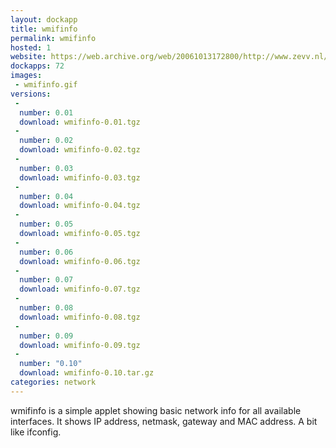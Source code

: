 ```yaml
---
layout: dockapp
title: wmifinfo
permalink: wmifinfo
hosted: 1
website: https://web.archive.org/web/20061013172800/http://www.zevv.nl/wmifinfo/
dockapps: 72
images:
 - wmifinfo.gif
versions:
 -
  number: 0.01
  download: wmifinfo-0.01.tgz
 -
  number: 0.02
  download: wmifinfo-0.02.tgz
 -
  number: 0.03
  download: wmifinfo-0.03.tgz
 -
  number: 0.04
  download: wmifinfo-0.04.tgz
 -
  number: 0.05
  download: wmifinfo-0.05.tgz
 -
  number: 0.06
  download: wmifinfo-0.06.tgz
 -
  number: 0.07
  download: wmifinfo-0.07.tgz
 -
  number: 0.08
  download: wmifinfo-0.08.tgz
 -
  number: 0.09
  download: wmifinfo-0.09.tgz
 -
  number: "0.10"
  download: wmifinfo-0.10.tar.gz
categories: network
---
```

wmifinfo is a simple applet showing basic network info for all available
interfaces. It shows IP address, netmask, gateway and MAC address. A bit like
ifconfig.
